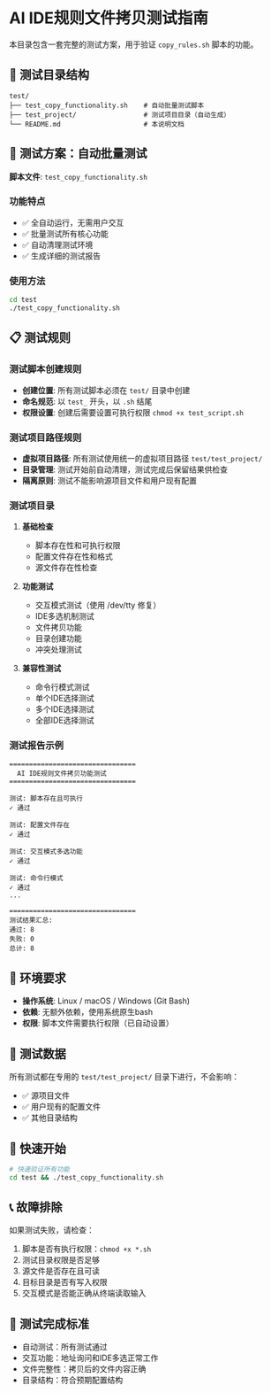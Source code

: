 # AI IDE规则文件拷贝测试指南

本目录包含一套完整的测试方案，用于验证 `copy_rules.sh` 脚本的功能。

## 📁 测试目录结构

```
test/
├── test_copy_functionality.sh    # 自动批量测试脚本
├── test_project/                 # 测试项目目录（自动生成）
└── README.md                     # 本说明文档
```

## 🚀 测试方案：自动批量测试

**脚本文件**: `test_copy_functionality.sh`

### 功能特点
- ✅ 全自动运行，无需用户交互
- ✅ 批量测试所有核心功能
- ✅ 自动清理测试环境
- ✅ 生成详细的测试报告

### 使用方法

```bash
cd test
./test_copy_functionality.sh
```

## 📋 测试规则

### 测试脚本创建规则
- **创建位置**: 所有测试脚本必须在 `test/` 目录中创建
- **命名规范**: 以 `test_` 开头，以 `.sh` 结尾
- **权限设置**: 创建后需要设置可执行权限 `chmod +x test_script.sh`

### 测试项目路径规则
- **虚拟项目路径**: 所有测试使用统一的虚拟项目路径 `test/test_project/`
- **目录管理**: 测试开始前自动清理，测试完成后保留结果供检查
- **隔离原则**: 测试不能影响源项目文件和用户现有配置

### 测试项目录

1. **基础检查**
   - 脚本存在性和可执行权限
   - 配置文件存在性和格式
   - 源文件存在性检查

2. **功能测试**
   - 交互模式测试（使用 /dev/tty 修复）
   - IDE多选机制测试
   - 文件拷贝功能
   - 目录创建功能
   - 冲突处理测试

3. **兼容性测试**
   - 命令行模式测试
   - 单个IDE选择测试
   - 多个IDE选择测试
   - 全部IDE选择测试

### 测试报告示例

```
================================
  AI IDE规则文件拷贝功能测试
================================

测试: 脚本存在且可执行
✓ 通过

测试: 配置文件存在
✓ 通过

测试: 交互模式多选功能
✓ 通过

测试: 命令行模式
✓ 通过
...

================================
测试结果汇总:
通过: 8
失败: 0
总计: 8
```

## 🔧 环境要求

- **操作系统**: Linux / macOS / Windows (Git Bash)
- **依赖**: 无额外依赖，使用系统原生bash
- **权限**: 脚本文件需要执行权限（已自动设置）

## 📝 测试数据

所有测试都在专用的 `test/test_project/` 目录下进行，不会影响：
- ✅ 源项目文件
- ✅ 用户现有的配置文件
- ✅ 其他目录结构

## 🔄 快速开始

```bash
# 快速验证所有功能
cd test && ./test_copy_functionality.sh
```

## 📞 故障排除

如果测试失败，请检查：
1. 脚本是否有执行权限：`chmod +x *.sh`
2. 测试目录权限是否足够
3. 源文件是否存在且可读
4. 目标目录是否有写入权限
5. 交互模式是否能正确从终端读取输入

## 🎉 测试完成标准

- 自动测试：所有测试通过
- 交互功能：地址询问和IDE多选正常工作
- 文件完整性：拷贝后的文件内容正确
- 目录结构：符合预期配置结构
